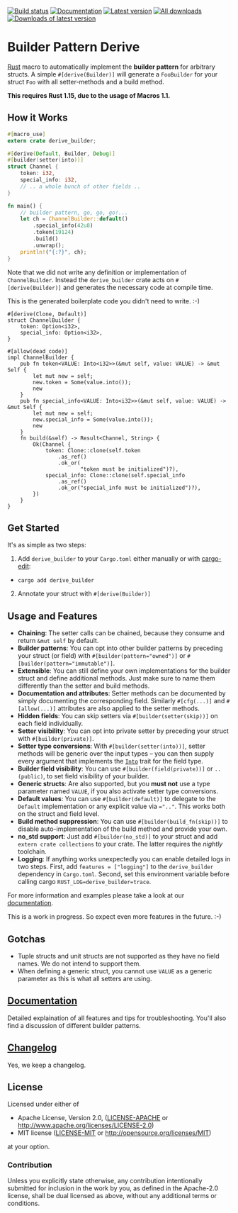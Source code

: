 [![Build status](https://travis-ci.org/colin-kiegel/rust-derive-builder.svg?branch=master)](https://travis-ci.org/colin-kiegel/rust-derive-builder)
[![Documentation](https://docs.rs/derive_builder/badge.svg)](https://docs.rs/derive_builder)
[![Latest version](https://img.shields.io/crates/v/derive_builder.svg)](https://crates.io/crates/derive_builder)
[![All downloads](https://img.shields.io/crates/d/derive_builder.svg)](https://crates.io/crates/derive_builder)
[![Downloads of latest version](https://img.shields.io/crates/dv/derive_builder.svg)](https://crates.io/crates/derive_builder)

# Builder Pattern Derive

[Rust][rust] macro to automatically implement the **builder pattern** for arbitrary structs. A simple `#[derive(Builder)]` will generate a `FooBuilder` for your struct `Foo` with all setter-methods and a build method.

**This requires Rust 1.15, due to the usage of Macros 1.1.**

## How it Works

```rust
#[macro_use]
extern crate derive_builder;

#[derive(Default, Builder, Debug)]
#[builder(setter(into))]
struct Channel {
    token: i32,
    special_info: i32,
    // .. a whole bunch of other fields ..
}

fn main() {
    // builder pattern, go, go, go!...
    let ch = ChannelBuilder::default()
        .special_info(42u8)
        .token(19124)
        .build()
        .unwrap();
    println!("{:?}", ch);
}
```

Note that we did not write any definition or implementation of `ChannelBuilder`. Instead the `derive_builder` crate acts on `#[derive(Builder)]` and generates the necessary code at compile time.

This is the generated boilerplate code you didn't need to write. :-)

```rust,ignore
#[derive(Clone, Default)]
struct ChannelBuilder {
    token: Option<i32>,
    special_info: Option<i32>,
}

#[allow(dead_code)]
impl ChannelBuilder {
    pub fn token<VALUE: Into<i32>>(&mut self, value: VALUE) -> &mut Self {
        let mut new = self;
        new.token = Some(value.into());
        new
    }
    pub fn special_info<VALUE: Into<i32>>(&mut self, value: VALUE) -> &mut Self {
        let mut new = self;
        new.special_info = Some(value.into());
        new
    }
    fn build(&self) -> Result<Channel, String> {
        Ok(Channel {
            token: Clone::clone(self.token
                .as_ref()
                .ok_or(
                       "token must be initialized")?),
            special_info: Clone::clone(self.special_info
                .as_ref()
                .ok_or("special_info must be initialized")?),
        })
    }
}
```

## Get Started

It's as simple as two steps:

1. Add `derive_builder` to your `Cargo.toml` either manually or
with [cargo-edit](https://github.com/killercup/cargo-edit):

  * `cargo add derive_builder`
2. Annotate your struct with `#[derive(Builder)]`

## Usage and Features

* **Chaining**: The setter calls can be chained, because they consume and return `&mut self` by default.
* **Builder patterns**: You can opt into other builder patterns by preceding your struct (or field) with `#[builder(pattern="owned")]` or `#[builder(pattern="immutable")]`.
* **Extensible**: You can still define your own implementations for the builder struct and define additional methods. Just make sure to name them differently than the setter and build methods.
* **Documentation and attributes**: Setter methods can be documented by simply documenting the corresponding field. Similarly `#[cfg(...)]` and `#[allow(...)]` attributes are also applied to the setter methods.
* **Hidden fields**: You can skip setters via `#[builder(setter(skip))]` on each field individually.
* **Setter visibility**: You can opt into private setter by preceding your struct with `#[builder(private)]`.
* **Setter type conversions**: With `#[builder(setter(into))]`, setter methods will be generic over the input types – you can then supply every argument that implements the [`Into`][into] trait for the field type.
* **Builder field visibility**: You can use `#[builder(field(private))]` or `..(public)`, to set field visibility of your builder.
* **Generic structs**: Are also supported, but you **must not** use a type parameter named `VALUE`, if you also activate setter type conversions.
* **Default values**: You can use `#[builder(default)]` to delegate to the `Default` implementation or any explicit value via `=".."`. This works both on the struct and field level.
* **Build method suppression**: You can use `#[builder(build_fn(skip))]` to disable auto-implementation of the build method and provide your own.
*  **no_std support**: Just add `#[builder(no_std)]` to your struct and add `extern crate collections` to your crate. The latter requires the _nightly_ toolchain.
* **Logging**: If anything works unexpectedly you can enable detailed logs in two steps. First, add `features = ["logging"]` to the `derive_builder` dependency in `Cargo.toml`. Second, set this environment variable before calling cargo `RUST_LOG=derive_builder=trace`.

For more information and examples please take a look at our [documentation][doc].

This is a work in progress. So expect even more features in the future. :-)

## Gotchas

* Tuple structs and unit structs are not supported as they have no field names. We do not intend to support them.
* When defining a generic struct, you cannot use `VALUE` as a generic parameter as this is what all setters are using.

## [Documentation][doc]

Detailed explaination of all features and tips for troubleshooting. You'll also find a discussion of different builder patterns.

[doc]: https://colin-kiegel.github.io/rust-derive-builder
[rust]: https://www.rust-lang.org/
[builder-pattern]: https://aturon.github.io/ownership/builders.html
[into]: https://doc.rust-lang.org/nightly/std/convert/trait.Into.html

## [Changelog](CHANGELOG.md)

Yes, we keep a changelog.

## License

Licensed under either of

- Apache License, Version 2.0, ([LICENSE-APACHE](LICENSE-APACHE) or <http://www.apache.org/licenses/LICENSE-2.0>)
- MIT license ([LICENSE-MIT](LICENSE-MIT) or <http://opensource.org/licenses/MIT>)

at your option.

### Contribution

Unless you explicitly state otherwise, any contribution intentionally
submitted for inclusion in the work by you, as defined in the Apache-2.0
license, shall be dual licensed as above, without any additional terms or
conditions.
